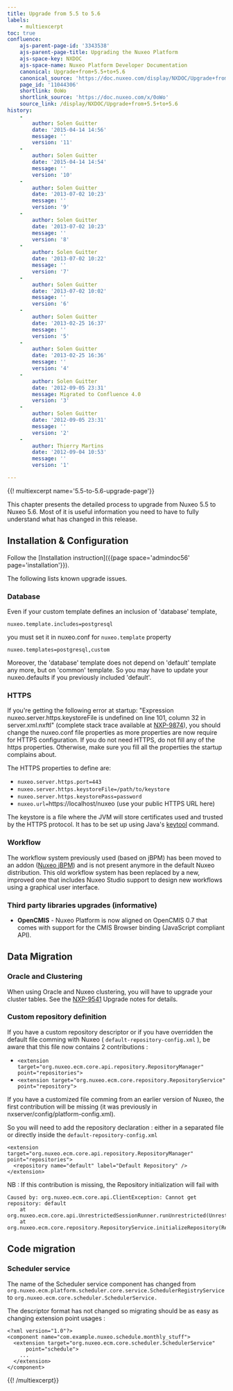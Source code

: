```yaml
---
title: Upgrade from 5.5 to 5.6
labels:
    - multiexcerpt
toc: true
confluence:
    ajs-parent-page-id: '3343538'
    ajs-parent-page-title: Upgrading the Nuxeo Platform
    ajs-space-key: NXDOC
    ajs-space-name: Nuxeo Platform Developer Documentation
    canonical: Upgrade+from+5.5+to+5.6
    canonical_source: 'https://doc.nuxeo.com/display/NXDOC/Upgrade+from+5.5+to+5.6'
    page_id: '11044306'
    shortlink: 0oWo
    shortlink_source: 'https://doc.nuxeo.com/x/0oWo'
    source_link: /display/NXDOC/Upgrade+from+5.5+to+5.6
history:
    - 
        author: Solen Guitter
        date: '2015-04-14 14:56'
        message: ''
        version: '11'
    - 
        author: Solen Guitter
        date: '2015-04-14 14:54'
        message: ''
        version: '10'
    - 
        author: Solen Guitter
        date: '2013-07-02 10:23'
        message: ''
        version: '9'
    - 
        author: Solen Guitter
        date: '2013-07-02 10:23'
        message: ''
        version: '8'
    - 
        author: Solen Guitter
        date: '2013-07-02 10:22'
        message: ''
        version: '7'
    - 
        author: Solen Guitter
        date: '2013-07-02 10:02'
        message: ''
        version: '6'
    - 
        author: Solen Guitter
        date: '2013-02-25 16:37'
        message: ''
        version: '5'
    - 
        author: Solen Guitter
        date: '2013-02-25 16:36'
        message: ''
        version: '4'
    - 
        author: Solen Guitter
        date: '2012-09-05 23:31'
        message: Migrated to Confluence 4.0
        version: '3'
    - 
        author: Solen Guitter
        date: '2012-09-05 23:31'
        message: ''
        version: '2'
    - 
        author: Thierry Martins
        date: '2012-09-04 10:53'
        message: ''
        version: '1'

---
```

{{! multiexcerpt name='5.5-to-5.6-upgrade-page'}}

This chapter presents the detailed process to upgrade from Nuxeo 5.5 to Nuxeo 5.6\. Most of it is useful information you need to have to fully understand what has changed in this release.

## Installation & Configuration

Follow the [Installation instruction]({{page space='admindoc56' page='installation'}}).

The following lists known upgrade issues.

### Database

Even if your custom template defines an inclusion of 'database' template,

```
nuxeo.template.includes=postgresql
```

you must set it in nuxeo.conf for `nuxeo.template` property

```
nuxeo.templates=postgresql,custom
```

Moreover, the 'database' template does not depend on 'default' template any more, but on 'common' template. So you may have to update your nuxeo.defaults if you previously included 'default'.

### HTTPS

If you're getting the following error at startup: "Expression nuxeo.server.https.keystoreFile is undefined on line 101, column 32 in server.xml.nxftl" (complete stack trace available at [NXP-9874](https://jira.nuxeo.com/browse/NXP-9874)), you should change the nuxeo.conf file properties as more properties are now require for HTTPS configuration. If you do not need HTTPS, do not fill any of the https properties. Otherwise, make sure you fill all the properties the startup complains about.

The HTTPS properties to define are:

*   `nuxeo.server.https.port=443`
*   `nuxeo.server.https.keystoreFile=/path/to/keystore`
*   `nuxeo.server.https.keystorePass=password`
*   `nuxeo.url=`<span class="nolink"><span class="nolink">https://localhost/nuxeo</span></span> (use your public HTTPS URL here)

The keystore is a file where the JVM will store certificates used and trusted by the HTTPS protocol. It has to be set up using Java's [keytool](http://docs.oracle.com/javase/6/docs/technotes/tools/solaris/keytool.html) command.

### Workflow

The workflow system previously used (based on jBPM) has been moved to an addon ([Nuxeo jBPM](http://github.com/nuxeo/nuxeo-platform-jbpm)) and is not present anymore in the default Nuxeo distribution. This old workflow system has been replaced by a new, improved one that includes Nuxeo Studio support to design new workflows using a graphical user interface.

### Third party libraries upgrades (informative)

*   **OpenCMIS** - Nuxeo Platform is now aligned on OpenCMIS 0.7 that comes with support for the CMIS Browser binding (JavaScript compliant API).

## Data Migration

### Oracle and Clustering

When using Oracle and Nuxeo clustering, you will have to upgrade your cluster tables. See the [NXP-9541](https://jira.nuxeo.com/browse/NXP-9541) Upgrade notes for details.

### Custom repository definition

If you have a custom repository descriptor or if you have overridden the default file comming with Nuxeo ( `default-repository-config.xml` ), be aware that this file now contains 2 contributions :

*   `<extension target="org.nuxeo.ecm.core.api.repository.RepositoryManager" point="repositories">`
*   `<extension target="org.nuxeo.ecm.core.repository.RepositoryService" point="repository">`

If you have a customized file comming from an earlier version of Nuxeo, the first contribution will be missing (it was previously in nxserver/config/platform-config.xml).

So you will need to add the repository declaration : either in a separated file or directly inside the `default-repository-config.xml`

```
<extension target="org.nuxeo.ecm.core.api.repository.RepositoryManager" point="repositories">
  <repository name="default" label="Default Repository" />
</extension>

```

NB : If this contribution is missing, the Repository initialization will fail with

```
Caused by: org.nuxeo.ecm.core.api.ClientException: Cannot get repository: default
	at org.nuxeo.ecm.core.api.UnrestrictedSessionRunner.runUnrestricted(UnrestrictedSessionRunner.java:137)
	at org.nuxeo.ecm.core.repository.RepositoryService.initializeRepository(RepositoryService.java:166)

```

## Code migration

### Scheduler service

The name of the Scheduler service component has changed from `org.nuxeo.ecm.platform.scheduler.core.service.SchedulerRegistryService` to `org.nuxeo.ecm.core.scheduler.SchedulerService.`

The descriptor format has not changed so migrating should be as easy as changing extension point usages :

```html/xml
<?xml version="1.0"?>
<component name="com.example.nuxeo.schedule.monthly_stuff">
  <extension target="org.nuxeo.ecm.core.scheduler.SchedulerService"
      point="schedule">
    ...
  </extension>
</component>
```

{{! /multiexcerpt}}